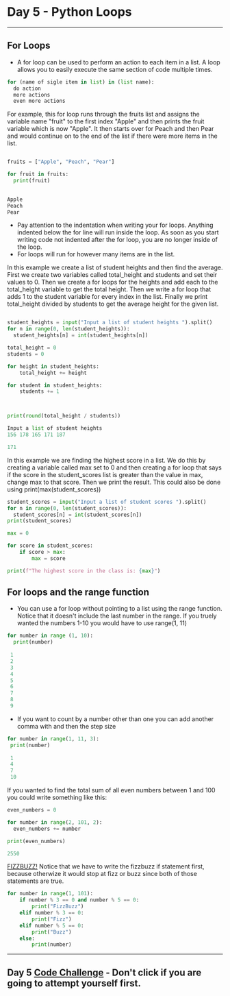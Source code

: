 # Day 5 - Python Loops

---

## For Loops

- A for loop can be used to perform an action to each item in a list. A loop allows you to easily execute the same section of code multiple times.

```python
for (name of sigle item in list) in (list name):
  do action
  more actions
  even more actions
````
For example, this for loop runs through the fruits list and assigns the variable name "fruit" to the first index "Apple" and then prints the fruit variable which is now "Apple". It then starts over for Peach and then Pear and would continue on to the end of the list if there were more items in the list.
```python

fruits = ["Apple", "Peach", "Pear"]

for fruit in fruits:
  print(fruit)
  

Apple
Peach
Pear
```

- Pay attention to the indentation when writing your for loops. Anything indented below the for line will run inside the loop. As soon as you start writing code not indented after the for loop, you are no longer inside of the loop.
- For loops will run for however many items are in the list.

In this example we create a list of student heights and then find the average. First we create two variables called total_height and students and set their values to 0. Then we create a for loops for the heights and add each to the total_height variable to get the total height. Then we write a for loop that adds 1 to the student variable for every index in the list. Finally we print total_height divided by students to get the average height for the given list.
```python

student_heights = input("Input a list of student heights ").split()
for n in range(0, len(student_heights)):
  student_heights[n] = int(student_heights[n])

total_height = 0
students = 0

for height in student_heights:
    total_height += height

for student in student_heights:
    students += 1



print(round(total_height / students))

Input a list of student heights
156 178 165 171 187

171
```
In this example we are finding the highest score in a list. We do this by creating a variable called max set to 0 and then creating a for loop that says if the score in the student_scores list is greater than the value in max, change max to that score. Then we print the result. This could also be done using print(max(student_scores))
```python
student_scores = input("Input a list of student scores ").split()
for n in range(0, len(student_scores)):
  student_scores[n] = int(student_scores[n])
print(student_scores)

max = 0

for score in student_scores:
    if score > max:
        max = score

print(f"The highest score in the class is: {max}")
```
## For loops and the range function

- You can use a for loop without pointing to a list using the range function.
Notice that it doesn't include the last number in the range. If you truely wanted the numbers 1-10 you would have to use range(1, 11)
```python
for number in range (1, 10):
  print(number)
  
 1
 2
 3
 4
 5
 6
 7
 8
 9
 ```
 - If you want to count by a number other than one you can add another comma with and then the step size
 
 ```python
 for number in range(1, 11, 3):
  print(number)
  
  1
  4
  7
  10
  ```
 If you wanted to find the total sum of all even numbers between 1 and 100 you could write something like this:
  ```python
even_numbers = 0

for number in range(2, 101, 2):
    even_numbers += number

print(even_numbers)

2550
```
[FIZZBUZZ!](https://en.wikipedia.org/wiki/Fizz_buzz) Notice that we have to write the fizzbuzz if statement first, because otherwize it would stop at fizz or buzz since both of those statements are true.
```python
for number in range(1, 101):
    if number % 3 == 0 and number % 5 == 0:
        print("FizzBuzz")
    elif number % 3 == 0:
        print("Fizz")
    elif number % 5 == 0:
        print("Buzz")
    else:
        print(number)
```
---

## Day 5 [Code Challenge](https://github.com/TroyCaywood/Python/blob/main/100%20Days%20of%20Code/CodeChallenges/Day_5_Randpassgen.py) - Don't click if you are going to attempt yourself first.
